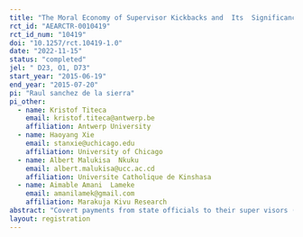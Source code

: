 ```yaml
---
title: "The Moral Economy of Supervisor Kickbacks and  Its  Significance for Corruption"
rct_id: "AEARCTR-0010419"
rct_id_num: "10419"
doi: "10.1257/rct.10419-1.0"
date: "2022-11-15"
status: "completed"
jel: " D23, O1, D73"
start_year: "2015-06-19"
end_year: "2015-07-20"
pi: "Raul sanchez de la sierra"
pi_other:
  - name: Kristof Titeca
    email: kristof.titeca@antwerp.be
    affiliation: Antwerp University
  - name: Haoyang Xie
    email: stanxie@uchicago.edu
    affiliation: University of Chicago
  - name: Albert Malukisa  Nkuku
    email: albert.malukisa@ucc.ac.cd
    affiliation: Universite Catholique de Kinshasa
  - name: Aimable Amani  Lameke
    email: amanilamek@gmail.com
    affiliation: Marakuja Kivu Research
abstract: "Covert payments from state officials to their super visors (supervisor kickbacks) are a frequently overlooked phenomenon, yet they can reveal fundamental features of collusion between officials and their supervisors. Supervisor kickbacks are particularly important in Sub-Saharan African societies, where a “moral economy” of corruption with re-distributive norms has been documented. We conduct a randomized unconditional cash transfer on traffic police agents in the Democratic Republic of the Congo to characterize the ways in which state officers' income is paid in kickbacks to their supervisors, and the role of income distribution on the kickbacks."
layout: registration
---
```


